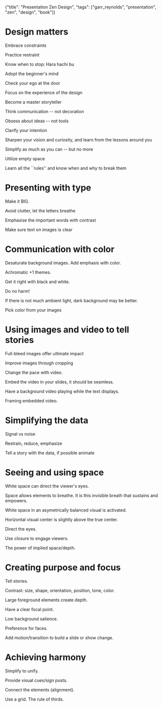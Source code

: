 {"title": "Presentation Zen Design", "tags": ["garr_reynolds", "presentation", "zen", "design", "book"]}

# Design matters
Embrace constraints

Practice restraint

Know when to stop: Hara hachi bu

Adopt the beginner's mind

Check your ego at the door

Focus on the experience of the design

Become a master storyteller

Think communication -- not decoration

Obsess about ideas -- not tools

Clarify your intention

Sharpen your vision and curiosity, and learn from the lessons around you

Simplify as much as you can -- but no more

Utilize empty space

Learn all the ``rules'' and know when and why to break them


# Presenting with type
Make it BIG.

Avoid clutter, let the letters breathe

Emphasise the important words with contrast

Make sure text on images is clear

# Communication with color

Desaturate background images.  Add emphasis with color.

Achromatic +1 themes.

Get it right with black and white.

Do no harm!

If there is not much ambient light, dark background may be better.

Pick color from your images

# Using images and video to tell stories

Full-bleed images offer ultimate impact

Improve images through cropping

Change the pace with video.

Embed the video in your slides, it should be seamless.

Have a background video playing while the text displays.

Framing embedded video.

# Simplifying the data
Signal vs noise

Restrain, reduce, emphasize

Tell a story with the data, if possible animate


# Seeing and using space
White space can direct the viewer's eyes.

Space allows elements to breathe.   It is this invisible breath that sustains
and empowers.

White space in an asymetrically balanced visual is activated.

Horizontal visual center is slightly above the true center.

Direct the eyes.

Use closure to engage viewers.

The power of implied space/depth.


# Creating purpose and focus
Tell stories.

Contrast: size, shape, orientation, position, tone, color.

Large foreground elements create depth.

Have a clear focal point.

Low background salience.

Preference for faces.

Add motion/transition to build a slide or show change.

# Achieving harmony
Simplify to unify.

Provide visual cues/sign posts.

Connect the elements (alignment).

Use a grid. The rule of thirds.
